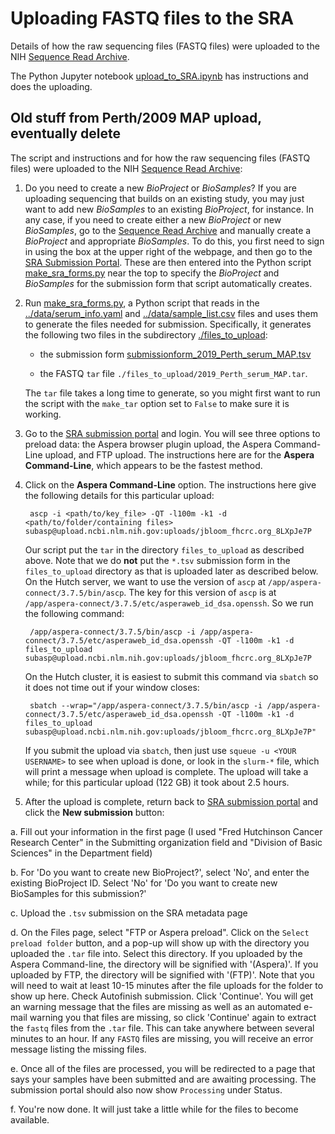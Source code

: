 # Uploading FASTQ files to the SRA

Details of how the raw sequencing files (FASTQ files) were uploaded to the NIH [Sequence Read Archive](https://www.ncbi.nlm.nih.gov/sra).

The Python Jupyter notebook [upload_to_SRA.ipynb](upload_to_SRA.ipynb) has instructions and does the uploading.


## Old stuff from Perth/2009 MAP upload, eventually delete

The script and instructions and for how the raw sequencing files (FASTQ files) were uploaded to the NIH [Sequence Read Archive](https://www.ncbi.nlm.nih.gov/sra):

1. Do you need to create a new *BioProject* or *BioSamples*?
   If you are uploading sequencing that builds on an existing study, you may just want to add new *BioSamples* to an existing *BioProject*, for instance.
   In any case, if you need to create either a new *BioProject* or new *BioSamples*, go to the [Sequence Read Archive](https://www.ncbi.nlm.nih.gov/sra) and manually create a *BioProject* and appropriate *BioSamples*.
   To do this, you first need to sign in using the box at the upper right of the webpage, and then go to the [SRA Submission Portal](https://submit.ncbi.nlm.nih.gov/subs/sra/).
   These are then entered into the Python script [make_sra_forms.py](make_sra_forms.py) near the top to specify the *BioProject* and *BioSamples* for the submission form that script automatically creates.

2. Run [make_sra_forms.py](make_sra_forms.py), a Python script that reads in the [../data/serum_info.yaml](../data/serum_info.yaml) and [../data/sample_list.csv](../data/sample_list.csv) files and uses them to generate the files needed for submission.
   Specifically, it generates the following two files in the subdirectory [./files_to_upload](files_to_upload):

     - the submission form [submissionform_2019_Perth_serum_MAP.tsv](submissionform_2019_Perth_serum_MAP.tsv) 

     - the FASTQ `tar` file `./files_to_upload/2019_Perth_serum_MAP.tar`.

   The `tar` file takes a long time to generate, so you might first want to run the script with the `make_tar` option set to `False` to make sure it is working.

3. Go to the [SRA submission portal](https://submit.ncbi.nlm.nih.gov/subs/sra/) and login.
   You will see three options to preload data: the Aspera browser plugin upload, the Aspera Command-Line upload, and FTP upload. 
   The instructions here are for the **Aspera Command-Line**, which appears to be the fastest method.

4. Click on the **Aspera Command-Line** option.
   The instructions here give the following details for this particular upload:

        ascp -i <path/to/key_file> -QT -l100m -k1 -d <path/to/folder/containing files> subasp@upload.ncbi.nlm.nih.gov:uploads/jbloom_fhcrc.org_8LXpJe7P

   Our script put the `tar` in the directory `files_to_upload` as described above.
   Note that we do **not** put the `*.tsv` submission form in the `files_to_upload` directory as that is uploaded later as described below.
   On the Hutch server, we want to use the version of `ascp` at `/app/aspera-connect/3.7.5/bin/ascp`.
   The key for this version of `ascp` is at `/app/aspera-connect/3.7.5/etc/asperaweb_id_dsa.openssh`.
   So we run the following command:

        /app/aspera-connect/3.7.5/bin/ascp -i /app/aspera-connect/3.7.5/etc/asperaweb_id_dsa.openssh -QT -l100m -k1 -d files_to_upload subasp@upload.ncbi.nlm.nih.gov:uploads/jbloom_fhcrc.org_8LXpJe7P

   On the Hutch cluster, it is easiest to submit this command via `sbatch` so it does not time out if your window closes:

        sbatch --wrap="/app/aspera-connect/3.7.5/bin/ascp -i /app/aspera-connect/3.7.5/etc/asperaweb_id_dsa.openssh -QT -l100m -k1 -d files_to_upload subasp@upload.ncbi.nlm.nih.gov:uploads/jbloom_fhcrc.org_8LXpJe7P"

   If you submit the upload via `sbatch`, then just use `squeue -u <YOUR USERNAME>` to see when upload is done, or look in the `slurm-*` file, which will print a message when upload is complete.
   The upload will take a while; for this particular upload (122 GB) it took about 2.5 hours.

5. After the upload is complete, return back to [SRA submission portal](https://submit.ncbi.nlm.nih.gov/subs/sra/) and click the **New submission** button:

  a. Fill out your information in the first page (I used "Fred Hutchinson Cancer Research Center" in the Submitting organization field and "Division of Basic Sciences" in the Department field)

  b. For 'Do you want to create new BioProject?', select 'No', and enter the existing BioProject ID. Select 'No' for 'Do you want to create new BioSamples for this submission?'

  c. Upload the `.tsv` submission on the SRA metadata page

  d. On the Files page, select "FTP or Aspera preload".
     Click on the `Select preload folder` button, and a pop-up will show up with the directory you uploaded the `.tar` file into.
     Select this directory.
     If you uploaded by the Aspera Command-line, the directory will be signified with '(Aspera)'.
     If you uploaded by FTP, the directory will be signified with '(FTP)'.
     Note that you will need to wait at least 10-15 minutes after the file uploads for the folder to show up here.
     Check Autofinish submission.
     Click 'Continue'.
     You will get an warning message that the files are missing as well as an automated e-mail warning you that files are missing, so click 'Continue' again to extract the `fastq` files from the `.tar` file.
     This can take anywhere between several minutes to an hour.
     If any `FASTQ` files are missing, you will receive an error message listing the missing files.

  e. Once all of the files are processed, you will be redirected to a page that says your samples have been submitted and are awaiting processing. The submission portal should also now show `Processing` under Status.
  
  f. You're now done. It will just take a little while for the files to become available.
